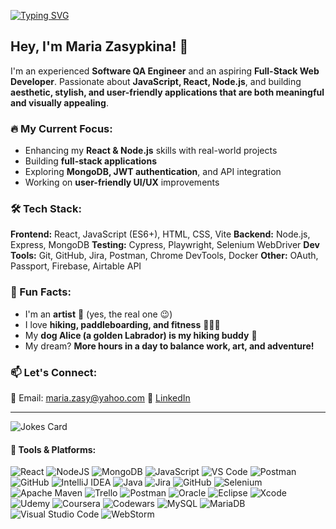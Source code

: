 [![Typing SVG](https://readme-typing-svg.herokuapp.com?color=F7835B&lines=Hi+there%2C+I'm+Maria+%F0%9F%91%8B;Software+QA+Engineer+%F0%9F%92%BB;Web+Developer+%F0%9F%8F%A0;I+live+in+Denver%2C+CO+%E2%9B%B0)](https://git.io/typing-svg)

## Hey, I'm Maria Zasypkina! 🚀
I'm an experienced **Software QA Engineer** and an aspiring **Full-Stack Web Developer**. Passionate about **JavaScript, React, Node.js**, and building **aesthetic, stylish, and user-friendly applications that are both meaningful and visually appealing**.

### 🔥 My Current Focus:
- Enhancing my **React & Node.js** skills with real-world projects
- Building **full-stack applications**
- Exploring **MongoDB, JWT authentication**, and API integration
- Working on **user-friendly UI/UX** improvements

### 🛠️ Tech Stack:
**Frontend:** React, JavaScript (ES6+), HTML, CSS, Vite
**Backend:** Node.js, Express, MongoDB
**Testing:** Cypress, Playwright, Selenium WebDriver
**Dev Tools:** Git, GitHub, Jira, Postman, Chrome DevTools, Docker
**Other:** OAuth, Passport, Firebase, Airtable API

### 🎨 Fun Facts:
- I'm an **artist** 🎨 (yes, the real one 😉)
- I love **hiking, paddleboarding, and fitness** 🏄‍♀️👟
- My **dog Alice (a golden Labrador) is my hiking buddy** 🦮
- My dream? **More hours in a day to balance work, art, and adventure!**

### 📫 Let's Connect:
📧 Email: [maria.zasy@yahoo.com](mailto:maria.zasy@yahoo.com)
🔗 [LinkedIn](https://www.linkedin.com/in/maria-zasypkina/)

---
![Jokes Card](https://readme-jokes.vercel.app/api)

#### 🔧 Tools & Platforms:
![React](https://img.shields.io/badge/react-%2361DAFB.svg?style=for-the-badge&logo=react&logoColor=black)
![NodeJS](https://img.shields.io/badge/node.js-6DA55F?style=for-the-badge&logo=node.js&logoColor=white)
![MongoDB](https://img.shields.io/badge/MongoDB-%2347A248.svg?style=for-the-badge&logo=mongodb&logoColor=white)
![JavaScript](https://img.shields.io/badge/javascript-%23323330.svg?style=for-the-badge&logo=javascript&logoColor=%23F7DF1E)
![VS Code](https://img.shields.io/badge/VS%20Code-007ACC?style=for-the-badge&logo=visual-studio-code&logoColor=white)
![Postman](https://img.shields.io/badge/Postman-FF6C37?style=for-the-badge&logo=postman&logoColor=white)
![GitHub](https://img.shields.io/badge/github-%23121011.svg?style=for-the-badge&logo=github&logoColor=white)
![IntelliJ IDEA](https://img.shields.io/badge/IntelliJIDEA-000000.svg?style=for-the-badge&logo=intellij-idea&logoColor=white)
![Java](https://img.shields.io/badge/java-%23ED8B00.svg?style=for-the-badge&logo=java&logoColor=white)
![Jira](https://img.shields.io/badge/jira-%230A0FFF.svg?style=for-the-badge&logo=jira&logoColor=white)
![GitHub](https://img.shields.io/badge/github-%23121011.svg?style=for-the-badge&logo=github&logoColor=white)
![Selenium](https://img.shields.io/badge/-selenium-%43B02A?style=for-the-badge&logo=selenium&logoColor=white)
![Apache Maven](https://img.shields.io/badge/Apache%20Maven-C71A36?style=for-the-badge&logo=Apache%20Maven&logoColor=white)
![Trello](https://img.shields.io/badge/Trello-%23026AA7.svg?style=for-the-badge&logo=Trello&logoColor=white)
![Postman](https://img.shields.io/badge/Postman-FF6C37?style=for-the-badge&logo=postman&logoColor=white)
![Oracle](https://img.shields.io/badge/Oracle-F80000?style=for-the-badge&logo=oracle&logoColor=white)
![Eclipse](https://img.shields.io/badge/Eclipse-FE7A16.svg?style=for-the-badge&logo=Eclipse&logoColor=white)
![Xcode](https://img.shields.io/badge/Xcode-007ACC?style=for-the-badge&logo=Xcode&logoColor=white)
![Udemy](https://img.shields.io/badge/Udemy-A435F0?style=for-the-badge&logo=Udemy&logoColor=white)
![Coursera](https://img.shields.io/badge/Coursera-%230056D2.svg?style=for-the-badge&logo=Coursera&logoColor=white)
![Codewars](https://img.shields.io/badge/Codewars-B1361E?style=for-the-badge&logo=codewars&logoColor=grey)
![MySQL](https://img.shields.io/badge/mysql-%2300f.svg?style=for-the-badge&logo=mysql&logoColor=white)
![MariaDB](https://img.shields.io/badge/MariaDB-003545?style=for-the-badge&logo=mariadb&logoColor=white)
![Visual Studio Code](https://img.shields.io/badge/Visual%20Studio%20Code-0078d7.svg?style=for-the-badge&logo=visual-studio-code&logoColor=white)
![WebStorm](https://img.shields.io/badge/webstorm-143?style=for-the-badge&logo=webstorm&logoColor=white&color=black)

